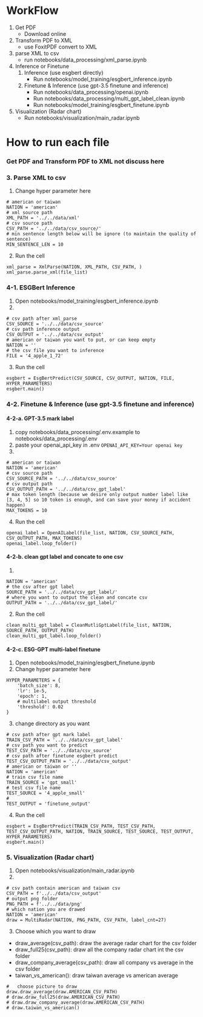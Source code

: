 # WorkFlow

1. Get PDF
   - Download online
2. Transform PDF to XML
   - use FoxitPDF convert to XML
3. parse XML to csv
   - run notebooks/data_processing/xml_parse.ipynb
4. Inference or Finetune
   1. Inference (use esgbert directly)
      - Run notebooks/model_training/esgbert_inference.ipynb
   2. Finetune & Inference (use gpt-3.5 finetune and inference)
      - Run notebooks/data_processing/openai.ipynb
      - Run notebooks/data_processing/multi_gpt_label_clean.ipynb
      - Run notebooks/model_training/esgbert_finetune.ipynb
5. Visualization (Radar chart)
   - Run notebooks/visualization/main_radar.ipynb

# How to run each file

### Get PDF and Transform PDF to XML not discuss here

### 3. Parse XML to csv

1. Change hyper parameter here

```
# american or taiwan
NATION = 'american'
# xml source path
XML_PATH = '../../data/xml'
# csv source path
CSV_PATH = '../../data/csv_source/'
# min sentence length below will be ignore (to maintain the quality of sentence)
MIN_SENTENCE_LEN = 10
```

2. Run the cell

```
xml_parse = XmlParse(NATION, XML_PATH, CSV_PATH, )
xml_parse.parse_xml(file_list)
```

### 4-1. ESGBert Inference

1. Open notebooks/model_training/esgbert_inference.ipynb
2.

```
# csv path after xml_parse
CSV_SOURCE = '../../data/csv_source'
# csv path inference output
CSV_OUTPUT = '../../data/csv_output'
# american or taiwan you want to put, or can keep empty
NATION = ''
# the csv file you want to inference
FILE = '4_apple_1_72'
```

3. Run the cell

```
esgbert = EsgBertPredict(CSV_SOURCE, CSV_OUTPUT, NATION, FILE, HYPER_PARAMETERS)
esgbert.main()
```

### 4-2. Finetune & Inference (use gpt-3.5 finetune and inference)

#### 4-2-a. GPT-3.5 mark label

1. copy notebooks/data_processing/.env.example to notebooks/data_processing/.env
2. paste your openai_api_key in .env
   `OPENAI_API_KEY=Your openai key`
3.

```
# american or taiwan
NATION = 'american'
# csv source path
CSV_SOURCE_PATH = '../../data/csv_source'
# csv output path
CSV_OUTPUT_PATH = '../../data/csv_gpt_label'
# max token length (because we desire only output number label like [3, 4, 5] so 10 token is enough, and can save your money if accident happen)
MAX_TOKENS = 10
```

4. Run the cell

```
openai_label = OpenAILabel(file_list, NATION, CSV_SOURCE_PATH, CSV_OUTPUT_PATH, MAX_TOKENS)
openai_label.loop_folder()
```

#### 4-2-b. clean gpt label and concate to one csv

1.

```
NATION = 'american'
# the csv after gpt label
SOURCE_PATH = '../../data/csv_gpt_label/'
# where you want to output the clean and concate csv
OUTPUT_PATH = '../../data/csv_gpt_label/'
```

2. Run the cell

```
clean_multi_gpt_label = CleanMutliGptLabel(file_list, NATION, SOURCE_PATH, OUTPUT_PATH)
clean_multi_gpt_label.loop_folder()
```

#### 4-2-c. ESG-GPT multi-label finetune

1. Open notebooks/model_training/esgbert_finetune.ipynb
2. Change hyper parameter here

```
HYPER_PARAMETERS = {
    'batch_size': 8,
    'lr': 1e-5,
    'epoch': 1,
    # multilabel output threshold
    'threshold': 0.02
}
```

3. change directory as you want

```
# csv path after gpt mark label
TRAIN_CSV_PATH = '../../data/csv_gpt_label'
# csv path you want to predict
TEST_CSV_PATH = '../../data/csv_source'
# csv path after finetune esgbert predict
TEST_CSV_OUTPUT_PATH = '../../data/csv_output'
# american or taiwan or ''
NATION = 'american'
# train csv file name
TRAIN_SOURCE = 'gpt_small'
# test csv file name
TEST_SOURCE = '4_apple_small'
#
TEST_OUTPUT = 'finetune_output'
```

4. Run the cell

```
esgbert = EsgBertPredict(TRAIN_CSV_PATH, TEST_CSV_PATH, TEST_CSV_OUTPUT_PATH, NATION, TRAIN_SOURCE, TEST_SOURCE, TEST_OUTPUT, HYPER_PARAMETERS)
esgbert.main()
```

### 5. Visualization (Radar chart)

1. Open notebooks/visualization/main_radar.ipynb
2.

```
# csv path contain american and taiwan csv
CSV_PATH = f'../../data/csv_output'
# output png folder
PNG_PATH = f'../../data/png'
# which nation you are drawed
NATION = 'american'
draw = MultiRadar(NATION, PNG_PATH, CSV_PATH, label_cnt=27)
```

3. Choose which you want to draw

- draw_average(csv_path): draw the average radar chart for the csv folder
- draw_full25(csv_path): draw all the company radar chart int the csv folder
- draw_company_average(csv_path): draw all company vs average in the csv folder
- taiwan_vs_american(): draw taiwan average vs american average

```
#   choose picture to draw
draw.draw_average(draw.AMERICAN_CSV_PATH)
# draw.draw_full25(draw.AMERICAN_CSV_PATH)
# draw.draw_company_average(draw.AMERICAN_CSV_PATH)
# draw.taiwan_vs_american()
```

